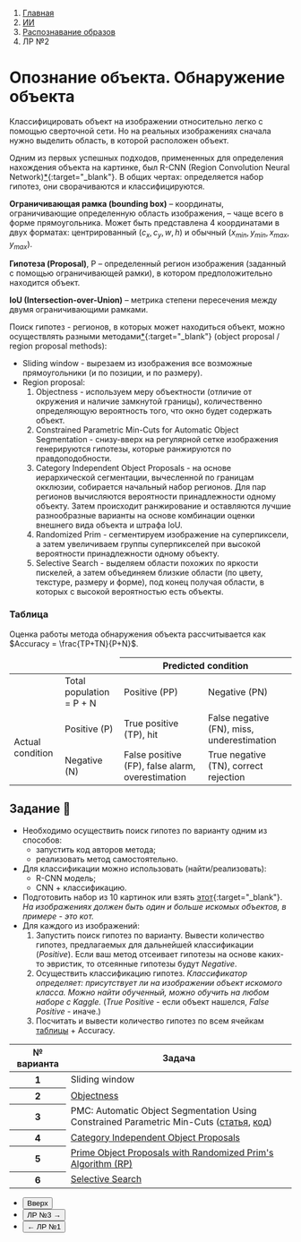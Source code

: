 <ol class="breadcrumb">
  <li class="breadcrumb-item"><a href="{{ site.baseurl }}">Главная</a></li>
  <li class="breadcrumb-item"><a href="{{ site.baseurl }}/artificial-intelligence/index.html">ИИ</a></li>
  <li class="breadcrumb-item"><a href="{{ site.baseurl }}/artificial-intelligence/pattern-recognition/index.html">Распознавание образов</a></li>
  <li class="breadcrumb-item active">ЛР №2</li>
</ol>

<nav>
  <ul></ul>
</nav>


# Опознание объекта. Обнаружение объекта

Классифицировать объект на изображении относительно легко с помощью сверточной сети.
Но на реальных изображениях сначала нужно выделить область, в которой расположен объект.

Одним из первых успешных подходов, примененных для определения нахождения объекта на картинке, был R-CNN (Region Convolution Neural Network)[*](https://habr.com/ru/companies/jetinfosystems/articles/498294/){:target="_blank"}. В общих чертах: определяется набор гипотез, они сворачиваются и классифицируются.

**Ограничивающая рамка (bounding box)** – координаты, ограничивающие определенную область изображения, – чаще всего в форме прямоугольника. Может быть представлена 4 координатами в двух форматах: центрированный $(c_{x},c_{y},w,h)$ и обычный $(x_{min},y_{min},x_{max},y_{max})$.

**Гипотеза (Proposal)**, P – определенный регион изображения (заданный с помощью ограничивающей рамки), в котором предположительно находится объект.

**IoU (Intersection-over-Union)** – метрика степени пересечения между двумя ограничивающими рамками.


Поиск гипотез - регионов, в которых может находиться объект, можно осуществлять разными методами[*](https://learnopencv.com/selective-search-for-object-detection-cpp-python/){:target="_blank"} (object proposal / region proposal methods):

* Sliding window - вырезаем из изображения все возможные прямоугольники (и по позиции, и по размеру).
* Region proposal:
  1. Objectness - используем меру объектности (отличие от окружения и наличие замкнутой границы), количественно определяющую вероятность того, что окно будет содержать объект.
  2. Constrained Parametric Min-Cuts for Automatic Object Segmentation - снизу-вверх на регулярной сетке изображения генерируются гипотезы, которые ранжируются по правдоподобности.
  3. Category Independent Object Proposals - на основе иерархической сегментации, вычесленной по границам окклюзии, собирается начальный набор регионов. Для пар регионов вычисляются вероятности принадлежности одному объекту. Затем происходит ранжирование и оставляются лучшие разнообразные варианты на основе комбинации оценки внешнего вида объекта и штрафа IoU.
  4. Randomized Prim - сегментируем изображение на суперпиксели, а затем увеличиваем группы суперпикселей при высокой вероятности принадлежности одному объекту.
  5. Selective Search - выделяем области похожих по яркости пискелей, а затем объединяем близкие области (по цвету, текстуре, размеру и форме), под конец получая области, в которых с высокой вероятностью есть объекты.


### Таблица

Оценка работы метода обнаружения объекта рассчитывается как $Accuracy = \frac{TP+TN}{P+N}$.

<div class="table-responsive">
<table class="table table-hover border-primary table-bordered">
  <thead>
    <tr>
      <td></td>
      <td></td>
      <th scope="col" colspan="2" class="table-dark">Predicted condition</th>
    </tr>
  </thead>
  <tbody>
    <tr>
      <td></td>
      <td>Total population = P + N</td>
      <td class="table-primary">Positive (PP)</td>
      <td class="table-primary">Negative (PN)</td>
    </tr>
    <tr>
      <td rowspan="2" class="table-dark">Actual condition</td>
      <td class="table-primary">Positive (P)</td>
      <td>True positive (TP), hit</td>
      <td>False negative (FN), miss, underestimation</td>
    </tr>
    <tr>
      <td class="table-primary">Negative (N)</td>
      <td>False positive (FP), false alarm, overestimation</td>
      <td>True negative (TN), correct rejection</td>
    </tr>
   </tbody>
</table>
</div>

## Задание 👾

* Необходимо осуществить поиск гипотез по варианту одним из способов:
  * запустить код авторов метода;
  * реализовать метод самостоятельно.
* Для классификации можно использовать (найти/реализовать):
  * R-CNN модель;
  * CNN + классификацию.
* Подготовить набор из 10 картинок или взять [этот](https://disk.yandex.ru/d/aj4nMMZrYYtGZQ){:target="_blank"}. *На изображениях должен быть один и больше искомых объектов, в примере - это кот.*
* Для каждого из изображений:
  1. Запустить поиск гипотез по варианту. Вывести количество гипотез, предлагаемых для дальнейшей классификации (*Positive*). Если ваш метод отсеивает гипотезы на основе каких-то эвристик, то отсеянные гипотезы будут *Negative*.
  2. Осуществить классификацию гипотез. *Классификатор определяет: присутствует ли на изображении объект искомого класса. Можно найти обученный, можно обучить на любом наборе с Kaggle.* (*True Positive* - если объект нашелся, *False Positive* - иначе.)
  3. Посчитать и вывести количество гипотез по всем ячейкам [таблицы](#таблица) + Accuracy.


<div class="table-responsive">
<table class="table table-hover border-primary  table-bordered ">
  <thead>
    <tr class="table-dark">
      <th scope="col">№ варианта</th>
      <th scope="col">Задача</th>
    </tr>
  </thead>
  <tbody>
    <tr>
      <th scope="row">1</th>
      <td>Sliding window</td>
    </tr>
    <tr>
      <th scope="row">2</th>
      <td><a href="https://calvin-vision.net/bigstuff/objectness/"  target="_blank">Objectness</a></td>
    </tr>
    <tr>
      <th scope="row">3</th>
      <td>PMC: Automatic Object Segmentation Using
Constrained Parametric Min-Cuts (<a href="https://www.cs.jhu.edu/~ayuille/JHUcourses/VisionAsBayesianInference2022/10/CPMC_Carreira_PAMI_2012.pdf"  target="_blank">статья</a>, <a href="https://github.com/m1ha1f/cpmc"  target="_blank">код</a>)</td>
    </tr>
    <tr>
      <th scope="row">4</th>
      <td><a href="https://vision.cs.uiuc.edu/proposals/" target="_blank">Category Independent Object Proposals</a></td>
    </tr>
    <tr>
      <th scope="row">5</th>
      <td><a href="https://github.com/smanenfr/rp#rp" target="_blank">Prime Object Proposals with Randomized Prim's Algorithm (RP)</a></td>
    </tr>
    <tr>
      <th scope="row">6</th>
      <td><a href="https://www.koen.me/research/selectivesearch/"  target="_blank">Selective Search</a></td>
    </tr>
   </tbody>
</table>
</div>

<div class="row">
  <div class="col-lg-12">
    <ul class="list-unstyled">
      <li class="float-end">
        <button type="button" class="btn btn-outline-primary" onclick="window.location.href='#опознание-объекта-обнаружение-объекта';">Вверх</button>
      </li>
      <li  class="float-end">
       <button type="button" class="btn btn-primary" onclick="window.location.href='{{ site.baseurl }}/artificial-intelligence/pattern-recognition/labs/lab3.html';">ЛР №3 →</button>
     </li>
      <li>
        <button type="button" class="btn btn-primary" onclick="window.location.href='{{ site.baseurl }}/artificial-intelligence/pattern-recognition/labs/lab1.html';">← ЛР №1</button>
      </li>
    </ul>
  </div>
</div>